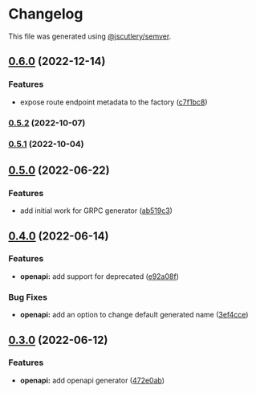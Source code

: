 # Changelog

This file was generated using [@jscutlery/semver](https://github.com/jscutlery/semver).

## [0.6.0](https://github.com/ezzabuzaid/fayona/compare/0.5.2...0.6.0) (2022-12-14)


### Features

* expose route endpoint metadata to the factory ([c7f1bc8](https://github.com/ezzabuzaid/fayona/commit/c7f1bc85881057e8da608568ec754e170d0ce5f1))

### [0.5.2](https://github.com/ezzabuzaid/fayona/compare/0.5.1...0.5.2) (2022-10-07)

### [0.5.1](https://github.com/ezzabuzaid/fayona/compare/0.5.0...0.5.1) (2022-10-04)

## [0.5.0](https://github.com/ezzabuzaid/fayona/compare/0.4.0...0.5.0) (2022-06-22)


### Features

* add initial work for GRPC generator ([ab519c3](https://github.com/ezzabuzaid/fayona/commit/ab519c3d30faa0ab53ceaae301a1a2f19566edba))

## [0.4.0](https://github.com/ezzabuzaid/fayona/compare/0.3.0...0.4.0) (2022-06-14)


### Features

* **openapi:** add support for deprecated ([e92a08f](https://github.com/ezzabuzaid/fayona/commit/e92a08fa796af71ccb3be40e41d9c0ba8977df52))


### Bug Fixes

* **openapi:** add an option to change default generated name ([3ef4cce](https://github.com/ezzabuzaid/fayona/commit/3ef4cce7b75bcf27f8142b246a123387e03ae383))

## [0.3.0](https://github.com/ezzabuzaid/fayona/compare/0.2.10...0.3.0) (2022-06-12)


### Features

* **openapi:** add openapi generator ([472e0ab](https://github.com/ezzabuzaid/fayona/commit/472e0ab1180d91ff740b12a97b8a3b1179ce2f3b))
